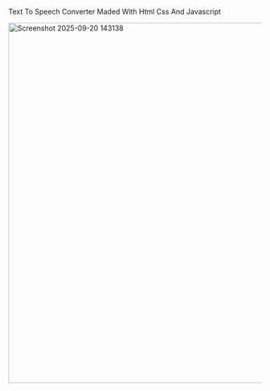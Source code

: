 Text To Speech Converter Maded With Html Css And Javascript

<img width="1072" height="718" alt="Screenshot 2025-09-20 143138" src="https://github.com/user-attachments/assets/ccb9f024-e2d3-4c3e-bc08-a07048223542">
